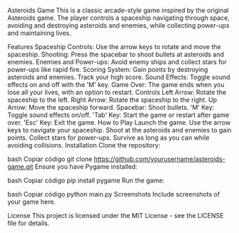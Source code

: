 Asteroids Game
This is a classic arcade-style game inspired by the original Asteroids game. The player controls a spaceship navigating through space, avoiding and destroying asteroids and enemies, while collecting power-ups and maintaining lives.

Features
Spaceship Controls: Use the arrow keys to rotate and move the spaceship.
Shooting: Press the spacebar to shoot bullets at asteroids and enemies.
Enemies and Power-ups: Avoid enemy ships and collect stars for power-ups like rapid fire.
Scoring System: Gain points by destroying asteroids and enemies. Track your high score.
Sound Effects: Toggle sound effects on and off with the 'M' key.
Game Over: The game ends when you lose all your lives, with an option to restart.
Controls
Left Arrow: Rotate the spaceship to the left.
Right Arrow: Rotate the spaceship to the right.
Up Arrow: Move the spaceship forward.
Spacebar: Shoot bullets.
'M' Key: Toggle sound effects on/off.
'Tab' Key: Start the game or restart after game over.
'Esc' Key: Exit the game.
How to Play
Launch the game.
Use the arrow keys to navigate your spaceship.
Shoot at the asteroids and enemies to gain points.
Collect stars for power-ups.
Survive as long as you can while avoiding collisions.
Installation
Clone the repository:

bash
Copiar código
git clone https://github.com/yourusername/asteroids-game.git
Ensure you have Pygame installed:

bash
Copiar código
pip install pygame
Run the game:

bash
Copiar código
python main.py
Screenshots
Include screenshots of your game here.

License
This project is licensed under the MIT License - see the LICENSE file for details.

